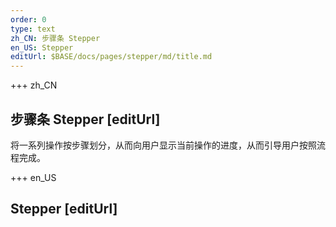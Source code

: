 ```yaml
---
order: 0
type: text
zh_CN: 步骤条 Stepper
en_US: Stepper
editUrl: $BASE/docs/pages/stepper/md/title.md
---
```


+++  zh_CN 
## 步骤条 Stepper [editUrl]
将一系列操作按步骤划分，从而向用户显示当前操作的进度，从而引导用户按照流程完成。

+++  en_US 
## Stepper [editUrl] 
